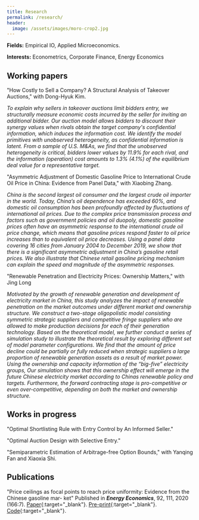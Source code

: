 ```yaml
---
title: Research
permalink: /research/
header:
  image: /assets/images/moro-crop2.jpg
---
```


**Fields:** Empirical IO, Applied Microeconomics.

**Interests:** Econometrics, Corporate Finance, Energy Economics

## Working papers

"How Costly to Sell a Company? A Structural Analysis of Takeover Auctions," with Dong-Hyuk Kim.

*To explain why sellers in takeover auctions limit bidders entry, we structurally measure economic costs incurred by the seller for inviting an additional bidder. Our auction model allows bidders to discount their synergy values when rivals obtain the target company's confidential information, which induces the information cost. We identify the model primitives with unobserved heterogeneity, as confidential information is latent. From a sample of U.S. M&As, we find that the unobserved heterogeneity is critical, bidders lower values by 11.9\% for each rival, and the information (operation) cost amounts to 1.3\% (4.1\%) of the equilibrium deal value for a representative target.* 

"Asymmetric Adjustment of Domestic Gasoline Price to International Crude Oil Price in China: Evidence from Panel Data," with Xiaobing Zhang.

*China is the second largest oil consumer and the largest crude oil importer in the world. Today, China’s oil dependence has exceeded 60\%, and domestic oil consumption has been profoundly affected by fluctuations of international oil prices. Due to the complex price transmission process and factors such as government policies and oil duopoly, domestic gasoline prices often have an asymmetric response to the international crude oil price change, which means that gasoline prices respond faster to oil price increases than to equivalent oil price decreases. Using a panel data covering 16 cities from January 2004 to December 2019, we show that there is a significant asymmetric adjustment in China’s gasoline retail prices. We also illustrate that Chinese retail gasoline pricing mechanism can explain the speed and magnitude of the asymmetric responses.*

"Renewable Penetration and Electricity Prices: Ownership Matters," with Jing Long

*Motivated by the growth of renewable generation and development of electricity market in China, this study analyzes the impact of renewable penetration on the market outcomes under different market and ownership structure. We construct a two-stage oligopolistic model consisting symmetric strategic suppliers and competitive fringe suppliers who are allowed to make production decisions for each of their generation technology. Based on the theoretical model, we further conduct a series of simulation study to illustrate the theoretical result by exploring different set of model parameter configurations. We find that the amount of price decline could be partially or fully reduced when strategic suppliers a large proportion of renewable generation assets as a result of market power. Using the ownership and capacity information of the “big-five” electricity groups, Our simulation shows that this ownership effect will emerge in the future Chinese electricity market according to Chinas renewable policy and targets. Furthermore, the forward contracting stage is pro-competitive or even over-competitive, depending on both the market and ownership structure.*

## Works in progress

"Optimal Shortlisting Rule with Entry Control by An Informed Seller." 
<!--
*This study is a theoretical extension of my job market paper of takeover auctions, where indicative bidding and shortlisting is a common practice. I first develop a two-stage auction model with entry control by an informed seller who observes bidders’ initial types (signals). Then I study how the seller, who has information valuable to the bidders, maximizes his expected profit by shortlisting potential bidders into the final-stage auction. The shortlisted bidders are asymmetric in their types (private valuation plus beliefs) because their private beliefs about the other shortlisted bidders rely on their private initial types. Except for takeover auctions, this model also describes many real-world auctions with a qualification stage, such as a real estate sale.*
-->

"Optimal Auction Design with Selective Entry."
<!--
*This paper studies the optimal auction design by a revenue-maximizing seller in a two-stage auction model with selective entry. Following Stegeman (1996) and Lu (2009), I consider the feasible semidirect mechanism with a symmetric threshold-entry. In order to implement the optimal entry threshold, we need to consider a generalized virtual value, which is non-monotone in general. To handle the non-monotonicity of the generalized virtual value, I use the ironing technique described in Myerson (1981) to obtain a monotone (ironed) virtual value. Then we select the optimal mechanism to maximize the (ironed) virtual value.*
-->

"Semiparametric Estimation of Arbitrage-free Option Bounds," with Yanqing Fan and Xiaoxia Shi.
<!--
*In this paper, we develop inference procedures for subsets of parameters defined by both uniform and local conditional moment inequalities. We apply this procedure to infer the Arbitrage-free bounds for the S&P500 options with given strike prices and time-to-maturity from the observed time-series data of S&P500 index and cross-sectional data of S&P500 option (SPX). This procedure is applicable to many empirical asset pricing in incomplete market.*
-->

## Publications

"Price ceilings as focal points to reach price uniformity: Evidence from the Chinese gasoline mar- ket" Published in **<i>Energy Economics</i>**, 92, 111, 2020 (166:7). [Paper](https://xxx){:target="_blank"}. [Pre-print](https://xxx.pdf){:target="_blank"}. [Code](https://github.com/yingzheng-econ){:target="_blank"}.


